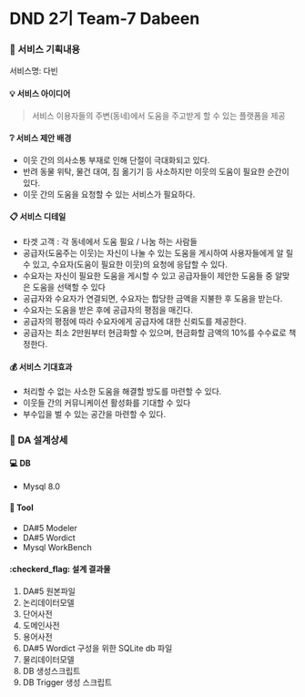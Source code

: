 
# DND 2기 Team-7 Dabeen

### :iphone: 서비스 기획내용
서비스명: 다빈

#### :bulb: 서비스 아이디어
> 서비스 이용자들의 주변(동네)에서 도움을 주고받게 할 수 있는 플랫폼을 제공

#### :grey_question: 서비스 제안 배경
* 이웃 간의 의사소통 부재로 인해 단절이 극대화되고 있다.
* 반려 동물 위탁, 물건 대여, 짐 옮기기 등 사소하지만 이웃의 도움이 필요한 순간이 있다.
* 이웃 간의 도움을 요청할 수 있는 서비스가 필요하다.

#### :clipboard: 서비스 디테일
* 타겟 고객 : 각 동네에서 도움 필요 / 나눔 하는 사람들
* 공급자(도움주는 이웃)는 자신이 나눌 수 있는 도움을 게시하여 사용자들에게 알 릴 수 있고, 수요자(도움이 필요한 이웃)의 요청에 응답할 수 있다. 
* 수요자는 자신이 필요한 도움을 게시할 수 있고 공급자들이 제안한 도움들 중 알맞은 도움을 선택할 수 있다
* 공급자와 수요자가 연결되면, 수요자는 합당한 금액을 지불한 후 도움을 받는다.
* 수요자는 도움을 받은 후에 공급자의 평점을 매긴다.
* 공급자의 평점에 따라 수요자에게 공급자에 대한 신뢰도를 제공한다.
* 공급자는 최소 2만원부터 현금화할 수 있으며, 현금화할 금액의 10%를 수수료로 책정한다.

#### :moneybag: 서비스 기대효과
* 처리할 수 없는 사소한 도움을 해결할 방도를 마련할 수 있다.
* 이웃들 간의 커뮤니케이션 활성화를 기대할 수 있다
* 부수입을 벌 수 있는 공간을 마련할 수 있다.

### :straight_ruler: DA 설계상세

#### :computer: DB
 - Mysql 8.0

#### :wrench: Tool
 - DA#5 Modeler
 - DA#5 Wordict
 - Mysql WorkBench

#### :checkerd_flag: 설계 결과물
 1. DA#5 원본파일
 2. 논리데이터모델
 3. 단어사전
 4. 도메인사전
 5. 용어사전
 6. DA#5 Wordict 구성을 위한 SQLite db 파일
 7. 물리데이터모델
 8. DB 생성스크립트
 9. DB Trigger 생성 스크립트
